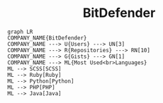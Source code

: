 <h1 align="center">BitDefender</h1>

```mermaid
graph LR
COMPANY_NAME{BitDefender}
COMPANY_NAME ---> U{Users} ---> UN[3]
COMPANY_NAME ---> R{Repositories} ---> RN[10]
COMPANY_NAME ---> G{Gists} ---> GN[1]
COMPANY_NAME ---> ML{Most Used<br>Languages}
ML --> SCSS[SCSS]
ML --> Ruby[Ruby]
ML --> Python[Python]
ML --> PHP[PHP]
ML --> Java[Java]
```

